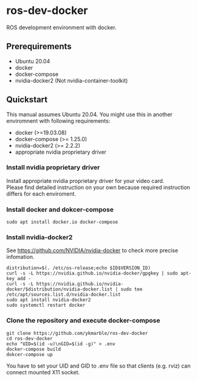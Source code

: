 # ros-dev-docker
ROS development environment with docker.

## Prerequirements
* Ubuntu 20.04
* docker
* docker-compose
* nvidia-docker2 (Not nvidia-container-toolkit)


## Quickstart
This manual assumes Ubuntu 20.04.
You might use this in another enviromnent with following requirements:
* docker (>=19.03.08)
* docker-compose (>= 1.25.0)
* nvidia-docker2 (>= 2.2.2)
* appropriate nvidia proprietary driver

### Install nvidia proprietary driver
Install appropriate nvidia proprietary driver for your video card.  
Please find detailed instruction on your own because required instruction differs for each enviroment.

### Install docker and dokcer-compose
```
sudo apt install docker.io docker-compose
```

### Install nvidia-docker2

See https://github.com/NVIDIA/nvidia-docker to check more precise infomation.

```
distribution=$(. /etc/os-release;echo $ID$VERSION_ID)
curl -s -L https://nvidia.github.io/nvidia-docker/gpgkey | sudo apt-key add -
curl -s -L https://nvidia.github.io/nvidia-docker/$distribution/nvidia-docker.list | sudo tee /etc/apt/sources.list.d/nvidia-docker.list
sudo apt install nvidia-docker2
sudo systemctl restart docker
```

### Clone the repository and execute docker-compose

```
git clone https://github.com/ykmarble/ros-dev-docker
cd ros-dev-docker
echo "UID=$(id -u)\nGID=$(id -g)" > .env
docker-compose build
dokcer-compose up
```

You have to set your UID and GID to .env file so that clients (e.g. rviz) can connect mounted X11 socket.

